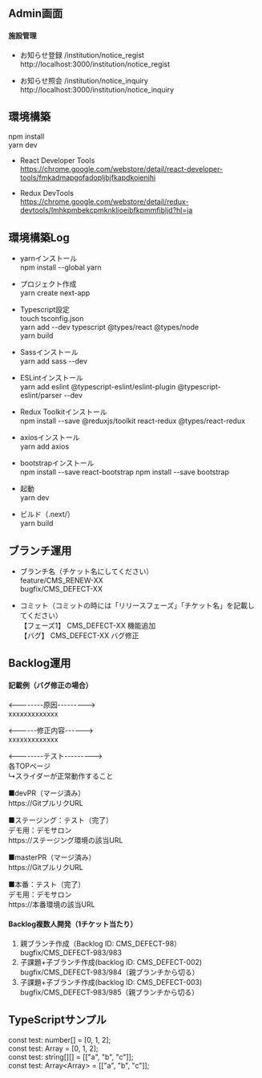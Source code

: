 ## Admin画面
#### 施設管理<br>
- お知らせ登録 /institution/notice_regist<br>
http://localhost:3000/institution/notice_regist

- お知らせ照会 /institution/notice_inquiry<br>
http://localhost:3000/institution/notice_inquiry

## 環境構築<br>
npm install<br>
yarn dev

- React Developer Tools<br>
https://chrome.google.com/webstore/detail/react-developer-tools/fmkadmapgofadopljbjfkapdkoienihi

- Redux DevTools<br>
https://chrome.google.com/webstore/detail/redux-devtools/lmhkpmbekcpmknklioeibfkpmmfibljd?hl=ja

## 環境構築Log<br>
- yarnインストール<br>
npm install --global yarn

- プロジェクト作成<br>
yarn create next-app

- Typescript設定<br>
touch tsconfig.json<br>
yarn add --dev typescript @types/react @types/node<br>
yarn build

- Sassインストール<br>
yarn add sass --dev

- ESLintインストール<br>
yarn add eslint @typescript-eslint/eslint-plugin @typescript-eslint/parser --dev

- Redux Toolkitインストール<br>
npm install --save @reduxjs/toolkit react-redux @types/react-redux

- axiosインストール<br>
yarn add axios

- bootstrapインストール<br>
npm install --save react-bootstrap
npm install --save bootstrap

- 起動<br>
yarn dev

- ビルド（.next/）<br>
yarn build

## ブランチ運用<br>
- ブランチ名（チケット名にしてください）<br>
feature/CMS_RENEW-XX<br>
bugfix/CMS_DEFECT-XX<br>

- コミット（コミットの時には「リリースフェーズ」「チケット名」を記載してください）<br>
【フェーズ1】 CMS_DEFECT-XX 機能追加<br>
【バグ】 CMS_DEFECT-XX バグ修正


## Backlog運用<br>
#### 記載例（バグ修正の場合）<br>
<--------原因---------><br>
xxxxxxxxxxxxx

<------修正内容------><br>
xxxxxxxxxxxxx

<--------テスト---------><br>
各TOPページ<br>
↳スライダーが正常動作すること

■devPR（マージ済み）<br>
https://GitプルリクURL

■ステージング：テスト（完了）<br>
デモ用：デモサロン<br>
https://ステージング環境の該当URL

■masterPR（マージ済み）<br>
https://GitプルリクURL

■本番：テスト（完了）<br>
デモ用：デモサロン<br>
https://本番環境の該当URL

#### Backlog複数人開発（1チケット当たり）<br>
1. 親ブランチ作成（Backlog ID: CMS_DEFECT-98）<br>
bugfix/CMS_DEFECT-983/983<br>
2. 子課題+子ブランチ作成(backlog ID: CMS_DEFECT-002)<br>
bugfix/CMS_DEFECT-983/984（親ブランチから切る）<br>
3. 子課題+子ブランチ作成(backlog ID: CMS_DEFECT-003)<br>
bugfix/CMS_DEFECT-983/985（親ブランチから切る）

## TypeScriptサンプル<br>
const test: number[] = [0, 1, 2];<br>
const test: Array<number> = [0, 1, 2];<br>
const test: string[][] = [["a", "b", "c"]];<br>
const test: Array<Array<string>> = [["a", "b", "c"]];